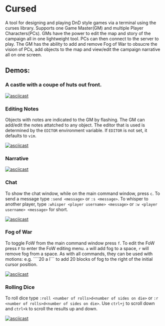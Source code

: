 # Cursed
A tool for designing and playing DnD style games via a terminal using the curses library. Supports one Game Master(GM) and multiple Player Characters(PCs). GMs have the power to edit the map and story of the campaign all in one lightweight tool. PCs can then connect to the server to play. The GM has the ability to add and remove Fog of War to obsucre the vision of PCs, add objects to the map and view/edit the campaign narrative all on one screen. 

## Demos: 
### A castle with a coupe of huts out front.
[![asciicast](https://asciinema.org/a/95041.png)](https://asciinema.org/a/95041)

### Editing Notes
Objects with notes are indicated to the GM by flashing. The GM can add/edit the notes attatched to any object. The editor that is used is determined by the ```EDITOR``` environment variable. If ```EDITOR``` is not set, it defaults to ```vim```.

[![asciicast](https://asciinema.org/a/95042.png)](https://asciinema.org/a/95042)

### Narrative

[![asciicast](https://asciinema.org/a/95043.png)](https://asciinema.org/a/95043)

### Chat 
To show the chat window, while on the main command window, press ```c```. To send a message type ```:send <message>``` or ```:s <message>```. To whisper to another player, type ```:whisper <player username> <message>``` or ```:w <player username> <message>``` for short.

[![asciicast](https://asciinema.org/a/95044.png)](https://asciinema.org/a/95044)

### Fog of War
To toggle FoW from the main command window press ```f```. To edit the FoW press ```F``` to enter the FoW editing menu. ```a``` will add fog to a space, ```r``` will remove fog from a space. As with all commands, they can be used with motions: e.g. ````20 a l``` to add 20 blocks of fog to the right of the initial cursor position.

[![asciicast](https://asciinema.org/a/95045.png)](https://asciinema.org/a/95045)

### Rolling Dice
To roll dice type ```:roll <number of rolls>d<number of sides on die>``` or ```:r <number of rolls>d<number of sides on die>```. Use ```ctrl+j``` to scroll down and ```ctrl+k``` to scroll the results up and down.

[![asciicast](https://asciinema.org/a/95046.png)](https://asciinema.org/a/95046)
